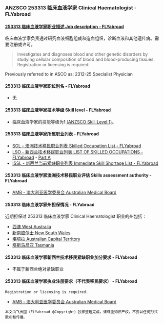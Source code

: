 ### ANZSCO 253313 临床血液学家 Clinical Haematologist - FLYabroad ###

####  [253313 临床血液学家职业描述 Job description - FLYabroad](http://www.flyabroadvisa.com/anzsco/2533.html#253313)

临床血液学家负责通过研究血液细胞组成和造血组织，诊断血液和其他遗传病。需要注册或许可。

> Investigates and diagnoses blood and other genetic disorders by studying cellular composition of blood and blood-producing tissues. Registration or licensing is required.

Previously referred to in ASCO as: 
2312-25 Specialist Physician

#### 253313 临床血液学家职位别名 - FLYabroad
 
- 无

#### 253313 临床血液学家技术等级 Skill level - FLYabroad

- 临床血液学家的技能等级为1 [(ANZSCO Skill Level 1)](http://www.flyabroadvisa.com/anzsco/)。

#### 253313 临床血液学家所属职业列表 - FLYabroad

- [SOL - 澳洲技术移民职业列表 Skilled Occupation List - FLYabroad](http://www.flyabroadvisa.com/sol/)
- [LSO - 新西兰技术移民职业列表 LIST OF SKILLED OCCUPATIONS - FLYabroad](http://nz.flyabroadvisa.com/lso/) - [Part A](parta)
- [ISSL - 新西兰当前紧缺职业列表 Immediate Skill Shortage List - FLYabroad](http://nz.flyabroadvisa.com/work-residence/issl.html)

#### 253313 临床血液学家澳洲技术移民职业评估 Skills assessment authority - FLYabroad

- [AMB - 澳大利亚医学委员会 Australian Medical Board](http://www.medicalboard.gov.au/)

#### 253313 临床血液学家州担保情况 - FLYabroad

近期担保过 253313 临床血液学家 Clinical Haematologist 职业的州包括：

- [西澳 West Australia](http://www.flyabroadvisa.com/zdb/wa.html)
- [新南威尔士 New South Wales](http://www.flyabroadvisa.com/zdb/nsw.html)
- [堪培拉 Australian Capital Territory](http://www.flyabroadvisa.com/zdb/act.html)
- [塔斯马尼亚 Tasmania](http://www.flyabroadvisa.com/zdb/tas.html)

#### 253313 临床血液学家新西兰技术移民紧缺职业加分要求 - FLYabroad

- 不属于新西兰绝对紧缺职业

#### 253313 临床血液学家执业注册要求（不代表移民要求） - FLYabroad

    Registration or licensing is required.

- [AMB - 澳大利亚医学委员会 Australian Medical Board](http://www.medicalboard.gov.au/)

`本文由飞出国（FLYabroad @Copyright）独家整理完成，请尊重知识产权，不要以任何形式散布和传播。`